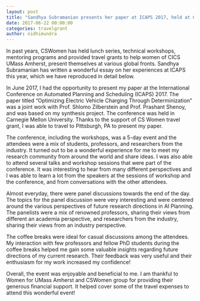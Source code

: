 ```yaml
---
layout: post
title: "Sandhya Subramanian presents her paper at ICAPS 2017, held at CMU"
date: 2017-06-22 00:00:00
categories: travelgrant
author: nidhimundra
---
```


In past years, CSWomen has held lunch series, technical workshops, mentoring programs and provided travel grants to help women of CICS UMass Amherst, present themselves at various global fronts. Sandhya Subramanian has written a wonderful essay on her experiences at ICAPS this year, which we have reproduced in detail below.

In June 2017, I had the opportunity to present my paper at the International Conference on Automated Planning and Scheduling (ICAPS) 2017. The paper titled “Optimizing Electric Vehicle Charging Through Determinization” was a joint work with Prof. Shlomo Zilberstein and Prof. Prashant Shenoy, and was based on my synthesis project. The conference was held in Carnegie Mellon University. Thanks to the support of CS Women travel grant, I was able to travel to Pittsburgh, PA to present my paper.

The conference, including the workshops, was a 5-day event and the attendees were a mix of students, professors, and researchers from the industry. It turned out to be a wonderful experience for me to meet my research community from around the world and share ideas. I was also able to attend several talks and workshop sessions that were part of the conference. It was interesting to hear from many different perspectives and I was able to learn a lot from the speakers at the sessions of workshop and the conference, and from conversations with the other attendees. 

Almost everyday, there were panel discussions towards the end of the day. The topics for the panel discussion were very interesting and were centered around the various perspectives of future research directions in AI Planning. The panelists were a mix of renowned professors, sharing their views from different an academia perspective, and researchers from the industry, sharing their views from an industry perspective. 

The coffee breaks were ideal for casual discussions among the attendees. My interaction with few professors and fellow PhD students during the coffee breaks helped me gain some valuable insights regarding future directions of my current research. Their feedback was very useful and their enthusiasm for my work increased my confidence!

Overall, the event was enjoyable and beneficial to me. I am thankful to Women for UMass Amherst and CSWomen group for providing their generous financial support. It helped cover some of the travel expenses to attend this wonderful event!
